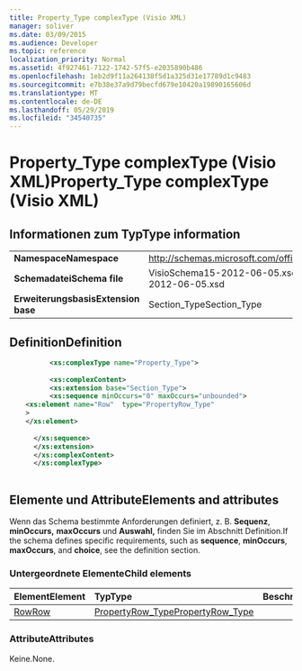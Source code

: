 ```yaml
---
title: Property_Type complexType (Visio XML)
manager: soliver
ms.date: 03/09/2015
ms.audience: Developer
ms.topic: reference
localization_priority: Normal
ms.assetid: 4f927461-7122-1742-57f5-e2035890b486
ms.openlocfilehash: 1eb2d9f11a264138f5d1a325d31e17789d1c9483
ms.sourcegitcommit: e7b38e37a9d79becfd679e10420a19890165606d
ms.translationtype: MT
ms.contentlocale: de-DE
ms.lasthandoff: 05/29/2019
ms.locfileid: "34540735"
---
```

# <a name="property_type-complextype-visio-xml"></a><span data-ttu-id="464e9-102">Property_Type complexType (Visio XML)</span><span class="sxs-lookup"><span data-stu-id="464e9-102">Property_Type complexType (Visio XML)</span></span>

## <a name="type-information"></a><span data-ttu-id="464e9-103">Informationen zum Typ</span><span class="sxs-lookup"><span data-stu-id="464e9-103">Type information</span></span>

|||
|:-----|:-----|
|<span data-ttu-id="464e9-104">**Namespace**</span><span class="sxs-lookup"><span data-stu-id="464e9-104">**Namespace**</span></span> <br/> |http://schemas.microsoft.com/office/visio/2011/1/core  <br/> |
|<span data-ttu-id="464e9-105">**Schemadatei**</span><span class="sxs-lookup"><span data-stu-id="464e9-105">**Schema file**</span></span> <br/> |<span data-ttu-id="464e9-106">VisioSchema15-2012-06-05.xsd</span><span class="sxs-lookup"><span data-stu-id="464e9-106">VisioSchema15-2012-06-05.xsd</span></span>  <br/> |
|<span data-ttu-id="464e9-107">**Erweiterungsbasis**</span><span class="sxs-lookup"><span data-stu-id="464e9-107">**Extension base**</span></span> <br/> |<span data-ttu-id="464e9-108">Section_Type</span><span class="sxs-lookup"><span data-stu-id="464e9-108">Section_Type</span></span>  <br/> |
   
## <a name="definition"></a><span data-ttu-id="464e9-109">Definition</span><span class="sxs-lookup"><span data-stu-id="464e9-109">Definition</span></span>

```XML
          <xs:complexType name="Property_Type">
          
          <xs:complexContent>
          <xs:extension base="Section_Type">
          <xs:sequence minOccurs="0" maxOccurs="unbounded">
    <xs:element name="Row"  type="PropertyRow_Type"
    >
    </xs:element>
    
      </xs:sequence>
      </xs:extension>
      </xs:complexContent>
      </xs:complexType>
      
```

## <a name="elements-and-attributes"></a><span data-ttu-id="464e9-110">Elemente und Attribute</span><span class="sxs-lookup"><span data-stu-id="464e9-110">Elements and attributes</span></span>

<span data-ttu-id="464e9-111">Wenn das Schema bestimmte Anforderungen definiert, z. B. **Sequenz**, **minOccurs,** **maxOccurs** und **Auswahl,** finden Sie im Abschnitt Definition.</span><span class="sxs-lookup"><span data-stu-id="464e9-111">If the schema defines specific requirements, such as **sequence**, **minOccurs**, **maxOccurs**, and **choice**, see the definition section.</span></span> 
  
### <a name="child-elements"></a><span data-ttu-id="464e9-112">Untergeordnete Elemente</span><span class="sxs-lookup"><span data-stu-id="464e9-112">Child elements</span></span>

|<span data-ttu-id="464e9-113">**Element**</span><span class="sxs-lookup"><span data-stu-id="464e9-113">**Element**</span></span>|<span data-ttu-id="464e9-114">**Typ**</span><span class="sxs-lookup"><span data-stu-id="464e9-114">**Type**</span></span>|<span data-ttu-id="464e9-115">**Beschreibung**</span><span class="sxs-lookup"><span data-stu-id="464e9-115">**Description**</span></span>|
|:-----|:-----|:-----|
|[<span data-ttu-id="464e9-116">Row</span><span class="sxs-lookup"><span data-stu-id="464e9-116">Row</span></span>](row-element-shape-data-sectionvisio-xml.md) <br/> |[<span data-ttu-id="464e9-117">PropertyRow_Type</span><span class="sxs-lookup"><span data-stu-id="464e9-117">PropertyRow_Type</span></span>](propertyrow_type-complextypevisio-xml.md) <br/> ||
   
### <a name="attributes"></a><span data-ttu-id="464e9-118">Attribute</span><span class="sxs-lookup"><span data-stu-id="464e9-118">Attributes</span></span>

<span data-ttu-id="464e9-119">Keine.</span><span class="sxs-lookup"><span data-stu-id="464e9-119">None.</span></span>
  

